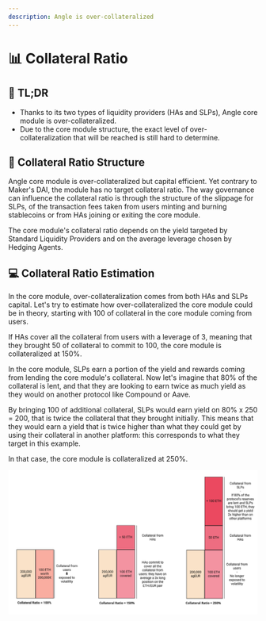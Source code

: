 ```yaml
---
description: Angle is over-collateralized
---
```


# 📊 Collateral Ratio

## 🔎 TL;DR

* Thanks to its two types of liquidity providers (HAs and SLPs), Angle core module is over-collateralized.
* Due to the core module structure, the exact level of over-collateralization that will be reached is still hard to determine.

## 📐 Collateral Ratio Structure

Angle core module is over-collateralized but capital efficient. Yet contrary to Maker's DAI, the module has no target collateral ratio. The way governance can influence the collateral ratio is through the structure of the slippage for SLPs, of the transaction fees taken from users minting and burning stablecoins or from HAs joining or exiting the core module.

The core module's collateral ratio depends on the yield targeted by Standard Liquidity Providers and on the average leverage chosen by Hedging Agents.

## 💻 Collateral Ratio Estimation

In the core module, over-collateralization comes from both HAs and SLPs capital. Let's try to estimate how over-collateralized the core module could be in theory, starting with 100 of collateral in the core module coming from users.

If HAs cover all the collateral from users with a leverage of 3, meaning that they brought 50 of collateral to commit to 100, the core module is collateralized at 150%.

In the core module, SLPs earn a portion of the yield and rewards coming from lending the core module's collateral. Now let's imagine that 80% of the collateral is lent, and that they are looking to earn twice as much yield as they would on another protocol like Compound or Aave.

By bringing 100 of additional collateral, SLPs would earn yield on 80% x 250 = 200, that is twice the collateral that they brought initially. This means that they would earn a yield that is twice higher than what they could get by using their collateral in another platform: this corresponds to what they target in this example.

In that case, the core module is collateralized at 250%.

![Collateral Ratio Estimation](../../.gitbook/assets/collatratio.jpg)
